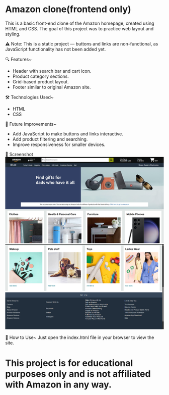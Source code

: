 # Amazon clone(frontend only)
This is a basic front-end clone of the Amazon homepage, created using HTML and CSS. The goal of this project was to practice web layout and styling.

⚠ Note: This is a static project — buttons and links are non-functional, as JavaScript functionality has not been added yet.

🔍 Features~
- Header with search bar and cart icon.
- Product category sections.
- Grid-based product layout.
- Footer similar to original Amazon site.

🛠 Technologies Used~
- HTML  
- CSS

🎯 Future Improvements~
- Add JavaScript to make buttons and links interactive.
- Add product filtering and searching.
- Improve responsiveness for smaller devices.

📸 Screenshot
![App Screenshot](./screenshot1.png)
![App Screenshot](./screenshot2.png)

📁 How to Use~
Just open the index.html file in your browser to view the site.

# This project is for educational purposes only and is not affiliated with Amazon in any way.


